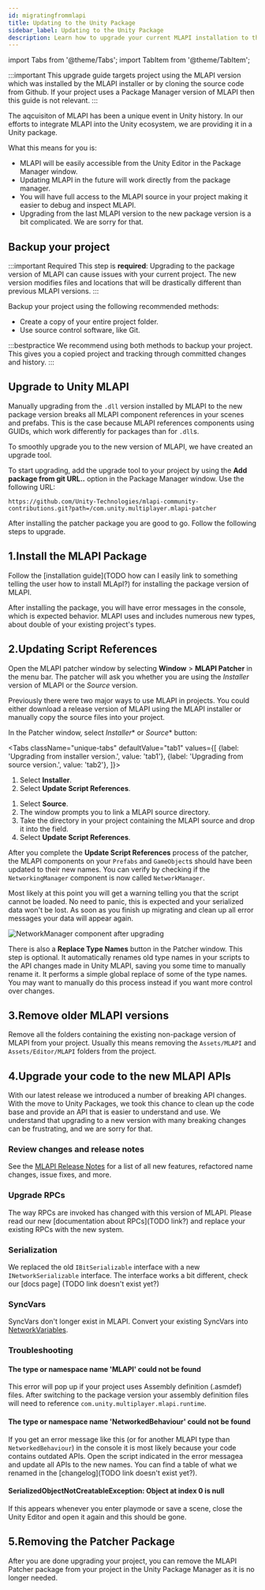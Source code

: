 ```yaml
---
id: migratingfrommlapi
title: Updating to the Unity Package
sidebar_label: Updating to the Unity Package
description: Learn how to upgrade your current MLAPI installation to the Unity MLAPI package.
---
```


import Tabs from '@theme/Tabs';
import TabItem from '@theme/TabItem';

:::important
This upgrade guide targets project using the MLAPI version which was installed by the MLAPI installer or by cloning the source code from Github.
If your project uses a Package Manager version of MLAPI then this guide is not relevant.
:::

The aqcuisiton of MLAPI has been a unique event in Unity history. In our efforts to integrate MLAPI into the Unity ecosystem, we are providing it in a Unity package.

What this means for you is:
- MLAPI will be easily accessible from the Unity Editor in the Package Manager window.
- Updating MLAPI in the future will work directly from the package manager.
- You will have full access to the MLAPI source in your project making it easier to debug and inspect MLAPI.
- Upgrading from the last MLAPI version to the new package version is a bit complicated. We are sorry for that.

## Backup your project

:::important Required
This step is **required**: Upgrading to the package version of MLAPI can cause issues with your current project. The new version modifies files and locations that will be drastically different than previous MLAPI versions.
:::

Backup your project using the following recommended methods:

* Create a copy of your entire project folder.
* Use source control software, like Git. 

:::bestpractice
We recommend using both methods to backup your project. This gives you a copied project and tracking through committed changes and history.
:::

##  Upgrade to Unity MLAPI

Manually upgrading from the `.dll` version installed by MLAPI to the new package version breaks all MLAPI component references in your scenes and prefabs. This is the case because MLAPI references components using GUIDs, which work differently for packages than for `.dll`s. 

To smoothly upgrade you to the new version of MLAPI, we have created an upgrade tool.

To start upgrading, add the upgrade tool to your project by using the **Add package from git URL..** option in the Package Manager window. Use the following URL: 

`https://github.com/Unity-Technologies/mlapi-community-contributions.git?path=/com.unity.multiplayer.mlapi-patcher`


After installing the patcher package you are good to go. Follow the following steps to upgrade.

## 1.**Install the MLAPI Package**
Follow the [installation guide](TODO how can I easily link to something telling the user how to install MLApI?) for installing the package version of MLAPI.

After installing the package, you will have error messages in the console, which is expected behavior. MLAPI uses and includes numerous new types, about double of your existing project's types.

## 2.**Updating Script References**

Open the MLAPI patcher window by selecting **Window** > **MLAPI Patcher** in the menu bar. The patcher will ask you whether you are using the *Installer* version of MLAPI or the *Source* version. 

Previously there were two major ways to use MLAPI in projects. You could either download a release version of MLAPI using the MLAPI installer or manually copy the source files into your project.

In the Patcher window, select *Installer** or *Source** button:

<Tabs
  className="unique-tabs"
  defaultValue="tab1"
  values={[
    {label: 'Upgrading from installer version.', value: 'tab1'},
    {label: 'Upgrading from source version.', value: 'tab2'},
  ]}>

<TabItem value="tab1">

1. Select **Installer**.
1. Select **Update Script References**.

</TabItem>
<TabItem value="tab2">

1. Select **Source**. 
1. The window prompts you to link a MLAPI source directory. 
1. Take the directory in your project containing the MLAPI source and drop it into the field. 
1. Select **Update Script References**.

</TabItem>
</Tabs>

After you complete the **Update Script References** process of the patcher, the MLAPI components on your `Prefabs` and `GameObject`s should have been updated to their new names. You can verify by checking if the `NetworkingManager` component is now called `NetworkManager`.

Most likely at this point you will get a warning telling you that the script cannot be loaded. No need to panic, this is expected and your serialized data won't be lost. As soon as you finish up migrating and clean up all error messages your data will appear again.

 ![NetworkManager component after upgrading](/img/upgrade-guide/networkmanager-component.png)


There is also a **Replace Type Names** button in the Patcher window. This step is optional. It automatically renames old type names in your scripts to the API changes made in Unity MLAPI, saving you some time to manually rename it. It performs a simple global replace of some of the type names. You may want to manually do this process instead if you want more control over changes.

## 3.**Remove older MLAPI versions**

Remove all the folders containing the existing non-package version of MLAPI from your project. Usually this means removing the `Assets/MLAPI` and `Assets/Editor/MLAPI` folders from the project.

## 4.**Upgrade your code to the new MLAPI APIs**

With our latest release we introduced a number of breaking API changes. With the move to Unity Packages, we took this chance to clean up the code base and provide an API that is easier to understand and use. We understand that upgrading to a new version with many breaking changes can be frustrating, and we are sorry for that.

### Review changes and release notes
See the [MLAPI Release Notes](../release-notes/release-0-1-0.md) for a list of all new features, refactored name changes, issue fixes, and more.

### Upgrade RPCs

The way RPCs are invoked has changed with this version of MLAPI. Please read our new [documentation about RPCs](TODO link?) and replace your existing RPCs with the new system.

### Serialization

We replaced the old `IBitSerializable` interface with a new `INetworkSerializable` interface. The interface works a bit different, check our [docs page] (TODO link doesn't exist yet?)

### SyncVars
SyncVars don't longer exist in MLAPI. Convert your existing SyncVars into [NetworkVariables](../mlapi-basics/networkvariable).

### Troubleshooting

#### The type or namespace name 'MLAPI' could not be found

This error will pop up if your project uses Assembly definition (.asmdef) files. After switching to the package version your assembly definition files will need to reference `com.unity.multiplayer.mlapi.runtime`.

#### The type or namespace name 'NetworkedBehaviour' could not be found

If you get an error message like this (or for another MLAPI type than `NetworkedBehaviour`) in the console it is most likely because your code contains outdated APIs. Open the script indicated in the error messagea and update all APIs to the new names. You can find a table of what we renamed in the [changelog](TODO link doesn't exist yet?).

#### SerializedObjectNotCreatableException: Object at index 0 is null

If this appears whenever you enter playmode or save a scene, close the Unity Editor and open it again and this should be gone.


## 5.**Removing the Patcher Package**
After you are done upgrading your project, you can remove the MLAPI Patcher package from your project in the Unity Package Manager as it is no longer needed.
